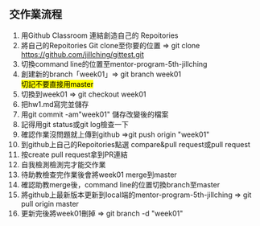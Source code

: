 ## 交作業流程

1. 用Github Classroom 連結創造自己的 Repoitories
2.  將自己的Repoitories Git clone至你要的位置 => git clone https://github.com/jillching/gittest.git
3.  切換command line的位置至mentor-program-5th-jillching
4.  創建新的branch「week01」=> git branch week01  
<mark>切記不要直接用master</mark> 
5.  切換到week01 => git checkout week01
6.  把hw1.md寫完並儲存
7.  用git commit -am"week01" 儲存改變後的檔案
8.  記得用git status或git log檢查一下
9. 確認作業沒問題就上傳到github =>git push origin "week01" 
10. 到github上自己的Repoitories點選 compare&pull request或pull request
11. 按create pull request拿到PR連結
12. 自我檢測檢測完才能交作業
13. 待助教檢查完作業後會將week01 merge到master
14. 確認助教merge後，command line的位置切換branch至master
15. 將github上最新版本更新到local端的mentor-program-5th-jillching => git pull origin master
16. 更新完後將week01刪掉 => git branch -d "week01"